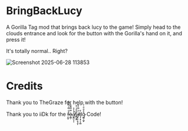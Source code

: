 # BringBackLucy
A Gorilla Tag mod that brings back lucy to the game! Simply head to the clouds entrance and look for the button with the Gorilla's hand on it, and press it!

It's totally normal.. Right?

![Screenshot 2025-06-28 113853](https://github.com/user-attachments/assets/acadc62f-0db0-4fd1-a955-5636c3f4b12d)

# Credits
Thank you to TheGraze for help with the button!

Thank you to iiDk for the f̶͕̰̬͋̿͐̿̿̂ȯ̶̮̻̦̿̿͌̋͐a̸͖͍̲̖͔̜͐̍̒̊̚s̴̳̮̭̭͒̑̎̔͗̂j̸̢͍̩̬̖̭̙̈́̿̓̂̂ḍ̷̡̝̟͕͕̻̀̄ĝ̴̪͓͚̙̊̌͑̄͗̓ Code!
